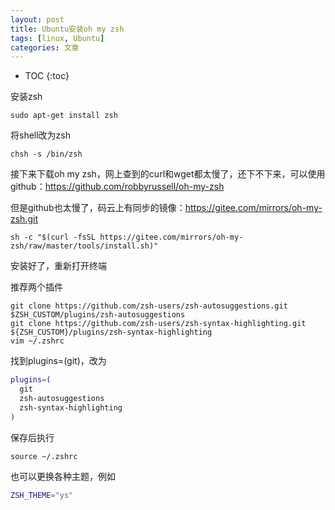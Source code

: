 ```yaml
---
layout: post
title: Ubuntu安装oh my zsh
tags: [linux, Ubuntu]
categories: 文章
---
```


* TOC
{:toc}

安装zsh

```shell
sudo apt-get install zsh
```

将shell改为zsh

```shell
chsh -s /bin/zsh
```

接下来下载oh my zsh，网上查到的curl和wget都太慢了，还下不下来，可以使用github：https://github.com/robbyrussell/oh-my-zsh

但是github也太慢了，码云上有同步的镜像：https://gitee.com/mirrors/oh-my-zsh.git

```shell
sh -c "$(curl -fsSL https://gitee.com/mirrors/oh-my-zsh/raw/master/tools/install.sh)"
```

安装好了，重新打开终端

推荐两个插件

```shell
git clone https://github.com/zsh-users/zsh-autosuggestions.git $ZSH_CUSTOM/plugins/zsh-autosuggestions
git clone https://github.com/zsh-users/zsh-syntax-highlighting.git ${ZSH_CUSTOM}/plugins/zsh-syntax-highlighting
vim ~/.zshrc
```

找到plugins=(git)，改为

```zsh
plugins=(
  git
  zsh-autosuggestions
  zsh-syntax-highlighting
)
```

保存后执行

```shell
source ~/.zshrc
```

也可以更换各种主题，例如

```zsh
ZSH_THEME="ys"
```